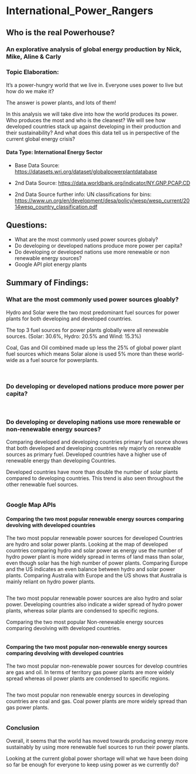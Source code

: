 # International_Power_Rangers

## Who is the real Powerhouse? 

### An explorative analysis of global energy production by Nick, Mike, Aline & Carly

### Topic Elaboration:
It’s a power-hungry world that we live in. Everyone uses power to live but how do we make it? 

The answer is power plants, and lots of them! 

In this analysis we will take dive into how the world produces its power. Who produces the most and who is the cleanest? We will see how developed countries stack up against developing in their production and their sustainability? And what does this data tell us in perspective of the current global energy crisis?


#### Data Type: International Energy Sector
* Base Data Source: https://datasets.wri.org/dataset/globalpowerplantdatabase

* 2nd Data Source: https://data.worldbank.org/indicator/NY.GNP.PCAP.CD 
* 2nd Data Source further info: UN classifications for bins: https://www.un.org/en/development/desa/policy/wesp/wesp_current/2014wesp_country_classification.pdf


## Questions:

  * What are the most commonly used power sources globaly?
  * Do developing or developed nations produce more power per capita?
  * Do developing or developed nations use more renewable or non renewable energy sources?
  * Google API plot energy plants


## Summary of Findings:

### What are the most commonly used power sources gloably?
Hydro and Solar were the two most predominant fuel sources for power plants for both developing and developed countries.

The top 3 fuel sources for power plants globally were all renewable sources.  (Solar: 30.6%, Hydro: 20.5% and Wind: 15.3%)

Coal, Gas and Oil combined made up less the 25% of global power plant fuel sources which means Solar alone is used 5% more than these world-wide as a fuel source for powerplants.

<img scr="Final_Visualizations\Developed PieChart.png" >

<img scr="Final_Visualizations\Developing PieChart.png" >


### Do developing or developed nations produce more power per capita?


<img scr="Final_Visualizations\PercentageOfDevelopedVsDevelopingCountries.png" >

<img scr="Final_Visualizations\PowerCapacityAndGNIRelationship.png" >

<img scr="Final_Visualizations\PowerCapacityCountryStatusOutliers.png" >

### Do developing or developing nations use more renewable or non-renewable energy sources?

Comparing developed and developing countries primary fuel source shows that both developed and developing countries rely majorly on renewable sources as primary fuel. Developed countries have a higher use of renewable energy than developing Countries.

Developed countries have more than double the number of solar plants compared to developing countries. This trend is also seen throughout the other renewable fuel sources.

<img scr="Final_Visualizations\Primary Fuel Comparison Chart.png" >


### Google Map APIs

#### Comparing the two most popular renewable energy sources comparing devolving with developed countries

The two most popular renewable power sources for developed Countries are hydro and solar power plants. Looking at the map of developed countries comparing hydro and solar power as energy use the number of hydro power plant is more widely spread in terms of land mass than solar, even though solar has the high number of power plants. Comparing Europe and the US indicates an even balance between hydro and solar power plants. Comparing Australia with Europe and the US shows that Australia is mainly reliant on hydro power plants.

<img scr="Final_Visualizations\GMapsDeveloped_mostPop1.png" >

The two most popular renewable power sources are also hydro and solar power. Developing countries also indicate a wider spread of hydro power plants, whereas solar plants are condensed to specific regions.

Comparing the two most popular Non-renewable energy sources comparing devolving with developed countries.

<img scr="Final_Visualizations\GMapsDeveloping_mostPop1.png" >


#### Comparing the two most popular non-renewable energy sources comparing devolving with developed countries

The two most popular non-renewable power sources for develop countries are gas and oil. In terms of territory gas power plants are more widely spread whereas oil power plants are condensed to specific regions.

<img scr="Final_Visualizations\GMapsDeveloped_mostPop_NonRenew1.png" >

The two most popular non renewable energy sources in developing countries are coal and gas. Coal power plants are more widely spread than gas power plants.

<img scr="Final_Visualizations\GMapsDeveloping_mostPop_NonRenew1.png" >


### Conclusion

Overall, it seems that the world has moved towards producing energy more sustainably by using more renewable fuel sources to run their power plants. 

Looking at the current global power shortage will what we have been doing so far be enough for everyone to keep using power as we currently do?
